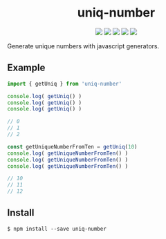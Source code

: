 <p align="center">
    <h1 align="center">uniq-number</h1>
</p>
<p align="center">
    <img src="https://badgen.net/npm/v/uniq-number" />
    <img src="https://badgen.net/npm/types/uniq-number" />
    <img src="https://badgen.net/github/issues/diegoarcega/uniq-number" />
    <img src="https://badgen.net/github/stars/diegoarcega/uniq-number" />
    <img src="https://badgen.net/bundlephobia/minzip/uniq-number" />
</p>

Generate unique numbers with javascript generators.

## Example

```js
import { getUniq } from 'uniq-number'

console.log( getUniq() )
console.log( getUniq() )
console.log( getUniq() )

// 0
// 1
// 2

const getUniqueNumberFromTen = getUniq(10)
console.log( getUniqueNumberFromTen() )
console.log( getUniqueNumberFromTen() )
console.log( getUniqueNumberFromTen() )

// 10
// 11
// 12


```


## Install

```
$ npm install --save uniq-number
```
